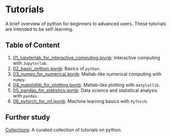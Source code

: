 # Tutorials

A brief overview of python for beginners to advanced users. These tutorials are intended to be self-learning.

## Table of Content

1. [01_jupyterlab_for_interactive_computing.ipynb](01_jupyterlab_for_interactive_computing.ipynb): Interactive computing with `Jupyterlab`.
2. [02_basic_python.ipynb](02_basic_python.ipynb): Basics of `python`.
3. [03_numpy_for_numerical.ipynb](03_numpy_for_numerical.ipynb): Matlab-like numerical computing with `numpy`.
4. [04_matplotlib_for_plotting.ipynb](04_matplotlib_for_plotting.ipynb): Matlab-like plotting with `matplotlib`.
5. [05_pandas_for_statistics.ipynb](05_pandas_for_statistics.ipynb): Data science and statistical analysis with `pandas`.
6. [06_pytorch_for_ml.ipynb](06_pytorch_for_ml.ipynb): Machine learning basics with `PyTorch`.


## Further study

[Collections](collections/): A curated collection of tutorials on python.
